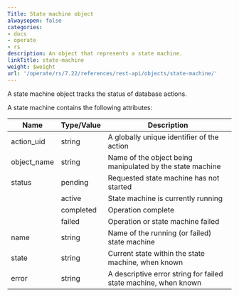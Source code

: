 ```yaml
---
Title: State machine object
alwaysopen: false
categories:
- docs
- operate
- rs
description: An object that represents a state machine.
linkTitle: state-machine
weight: $weight
url: '/operate/rs/7.22/references/rest-api/objects/state-machine/'
---
```


A state machine object tracks the status of database actions.

A state machine contains the following attributes:

| Name        | Type/Value | Description |
|-------------|------------|-------------|
| action_uid  | string     | A globally unique identifier of the action |
| object_name | string     | Name of the object being manipulated by the state machine |
| status      | pending    | Requested state machine has not started |
|             | active     | State machine is currently running |
|             | completed  | Operation complete |
|             | failed     | Operation or state machine failed |
| name        | string     | Name of the running (or failed) state machine |
| state       | string     | Current state within the state machine, when known |
| error       | string     | A descriptive error string for failed state machine, when known |
